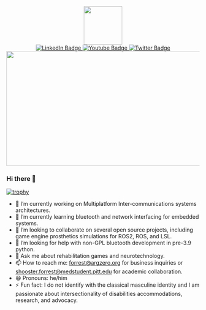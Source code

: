 <div id="header" align="center">
  <img src="https://media.giphy.com/media/M9gbBd9nbDrOTu1Mqx/giphy.gif" width="100"/>
</div>
<div id="badges" align="center">
  <a href="https://www.linkedin.com/in/Argzero?_l=en_US">
    <img src="https://img.shields.io/badge/LinkedIn-blue?style=for-the-badge&logo=linkedin&logoColor=white" alt="LinkedIn Badge"/>
  </a>
  <a href="https://www.youtube.com/channel/UC-WyusfOGCAHseMSGBRk6jA">
    <img src="https://img.shields.io/badge/YouTube-red?style=for-the-badge&logo=youtube&logoColor=white" alt="Youtube Badge"/>
  </a>
  <a href="https://twitter.com/ForrestShooster/">
    <img src="https://img.shields.io/badge/Twitter-blue?style=for-the-badge&logo=twitter&logoColor=white" alt="Twitter Badge"/>
  </a>
</div>
<div align="center">
  <img src="https://argzero.org/images/base-nameclip.gif" width="600" height="300"/>
</div>
<!--<img src="https://komarev.com/ghpvc/?username=Argzero&style=flat-square&color=blue" alt="" align="center"/>-->

### Hi there 👋
[![trophy](https://github-profile-trophy.vercel.app/?username=Argzero&theme=onedark)](https://github.com/ryo-ma/github-profile-trophy)
- 🔭 I’m currently working on Multiplatform Inter-communications systems architectures.
- 🌱 I’m currently learning bluetooth and network interfacing for embedded systems.
- 👯 I’m looking to collaborate on several open source projects, including game engine prosthetics simulations for ROS2, ROS, and LSL.
- 🤔 I’m looking for help with non-GPL bluetooth development in pre-3.9 python.
- 💬 Ask me about rehabilitation games and neurotechnology.
- 📫 How to reach me: forrest@argzero.org for business inquiries or shooster.forrest@medstudent.pitt.edu for academic collaboration.
- 😄 Pronouns: he/him
- ⚡ Fun fact: I do not identify with the classical masculine identity and I am passionate about intersectionality of disabilities accommodations, research, and advocacy.
